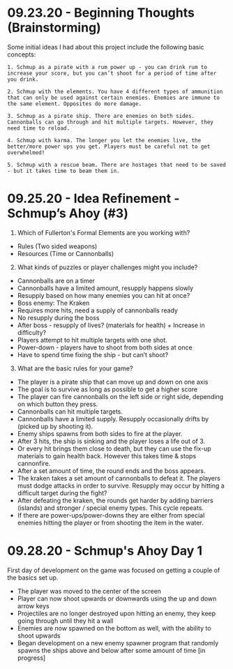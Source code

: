 # 09.23.20 - Beginning Thoughts (Brainstorming)

Some initial ideas I had about this project include the following basic concepts: 

    1. Schmup as a pirate with a rum power up - you can drink rum to increase your score, but you can’t shoot for a period of time after you drink. 

    2. Schmup with the elements. You have 4 different types of ammunition that can only be used against certain enemies. Enemies are immune to the same element. Opposites do more damage. 

    3. Schmup as a pirate ship. There are enemies on both sides. Cannonballs can go through and hit multiple targets. However, they need time to reload. 

    4. Schmup with karma. The longer you let the enemies live, the better/more power ups you get. Players must be careful not to get overwhelmed!

    5. Schmup with a rescue beam. There are hostages that need to be saved - but it takes time to beam them in.

# 09.25.20 - Idea Refinement - Schmup’s Ahoy (#3)
1. Which of Fullerton's Formal Elements are you working with?
- Rules (Two sided weapons)
- Resources (Time or Cannonballs) 

2. What kinds of puzzles or player challenges might you include?
- Cannonballs are on a timer
- Cannonballs have a limited amount, resupply happens slowly
- Resupply based on how many enemies you can hit at once? 
- Boss enemy: The Kraken
- Requires more hits, need a supply of cannonballs ready
- No resupply during the boss
- After boss - resupply of lives? (materials for health) + Increase in difficulty?
- Players attempt to hit multiple targets with one shot. 
- Power-down - players have to shoot from both sides at once
- Have to spend time fixing the ship - but can’t shoot? 

3. What are the basic rules for your game?
- The player is a pirate ship that can move up and down on one axis
- The goal is to survive as long as possible to get a higher score
- The player can fire cannonballs on the left side or right side, depending on which button they press.
- Cannonballs can hit multiple targets.
- Cannonballs have a limited supply. Resupply occasionally drifts by (picked up by shooting it).
- Enemy ships spawns from both sides to fire at the player.
- After 3 hits, the ship is sinking and the player loses a life out of 3. 
- Or every hit brings them close to death, but they can use the fix-up materials to gain health back. However this takes time & stops cannonfire. 
- After a set amount of time, the round ends and the boss appears. 
- The kraken takes a set amount of cannonballs to defeat it. The players must dodge attacks in order to survive. Resupply may occur by hitting a difficult target during the fight? 
- After defeating the kraken, the rounds get harder by adding barriers (islands) and stronger / special enemy types. This cycle repeats. 
- If there are power-ups/power-downs they are either from special enemies hitting the player or from shooting the item in the water. 

# 09.28.20 - Schmup's Ahoy Day 1

First day of development on the game was focused on getting a couple of the basics set up.

- The player was moved to the center of the screen
- Player can now shoot upwards or downwards using the up and down arrow keys
- Projectiles are no longer destroyed upon hitting an enemy, they keep going through until they hit a wall
- Enemies are now spawned on the bottom as well, with the ability to shoot upwards
- Began development on a new enemy spawner program that randomly spawns the ships above and below after some amount of time [in progress]